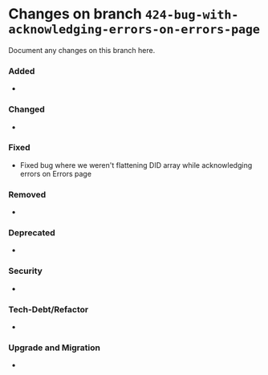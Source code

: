 # Changes on branch `424-bug-with-acknowledging-errors-on-errors-page`
Document any changes on this branch here.
### Added
-

### Changed
-

### Fixed
- Fixed bug where we weren't flattening DID array while acknowledging errors on Errors page

### Removed
-

### Deprecated
-

### Security
-

### Tech-Debt/Refactor
-

### Upgrade and Migration
-

